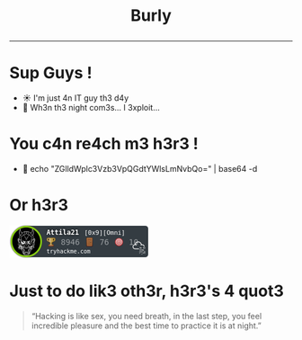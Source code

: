 # <p align="center">Burly</p>
<hr>

# Sup Guys !
- ☀ I'm just 4n IT guy th3 d4y
- 🌃 Wh3n th3 night com3s... I 3xploit...

# You c4n re4ch m3 h3r3 !
- 📧 echo "ZGlldWplc3Vzb3VpQGdtYWlsLmNvbQo=" | base64 -d

# Or h3r3
<img src="https://github.com/Burly0/Burly0/blob/0b52e05f9f2baf4117d3d7d883b386d761fd4350/Attila21.png" alt="TryHackMe">

# Just to do lik3 oth3r, h3r3's 4 quot3
> “Hacking is like sex, you need breath, in the last step, you feel incredible pleasure and the best time to practice it is at night.”
